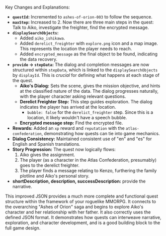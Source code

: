 
Key Changes and Explanations:

* **`questId`:**  Incremented to `ashes-of-orion-003` to follow the sequence.
* **`maxStep`:** Increased to 2. Now there are three main steps in the quest:  Talk to Aiko, investigate the freighter, find the encrypted message.
* **`displaySearchObjects`:**
    * Added `aiko_ishikawa`.
    * Added `derelict_freighter` with `explore.png` icon and a map image. This represents the location the player needs to reach.
    * Added `encrypted_message` as the final object to be found, indicating the data recovery.
* **`provide` -> `stepData`:**  The dialog and completion messages are now structured within `stepData`, which is linked to the `displaySearchObjects` by `displayId`. This is *crucial* for defining what happens at each stage of the quest.
    * **Aiko's Dialog:**  Sets the scene, gives the mission objective, and hints at the classified nature of the data.  The dialog progresses naturally, with the player character asking relevant questions.
    * **Derelict Freighter Step:** This step guides exploration.  The dialog indicates the player has arrived at the location.
        * `bubble: false` for the `derelict_freighter` step.  Since this is a location, it likely wouldn't have a speech bubble.
    *  **Encrypted message step:** Find the encrypted file.
* **Rewards:**  Added an `xp` reward and `reputation` with the `atlas-confederation`, demonstrating how quests can tie into game mechanics.
* **Dialog Consistency:**  Maintained consistent use of "en" and "es" for English and Spanish translations.
* **Story Progression:**  The quest now logically flows:
    1.  Aiko gives the assignment.
    2.  The player (as a character in the Atlas Confederation, presumably) goes to the derelict freighter.
    3.  The player finds a message relating to Kenzo, furthering the family plotline and Aiko's personal story.
*  **shortDescription, description, successDescription:** provide the narrative.

This improved JSON provides a much more complete and functional quest structure within the framework of your roguelike MMORPG.  It connects to the overarching "Ashes of Orion" saga and begins to explore Aiko's character and her relationship with her father. It also correctly uses the defined JSON format. It demonstrates how quests can interweave narrative, exploration, and character development, and is a good building block to the full game design.
